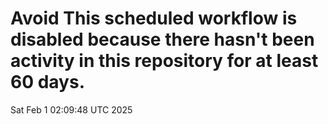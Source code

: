 # Avoid This scheduled workflow is disabled because there hasn't been activity in this repository for at least 60 days.
Sat Feb  1 02:09:48 UTC 2025
